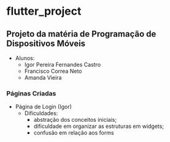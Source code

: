 # flutter_project

## Projeto da matéria de Programação de Dispositivos Móveis
* Alunos:
  * Igor Pereira Fernandes Castro
  * Francisco Correa Neto
  * Amanda Vieira


### Páginas Criadas
* Página de Login (Igor)
  * Dificuldades:
    * abstração dos conceitos iniciais;
    * dificuldade em organizar as estruturas em widgets;
    * confusão em relação aos forms
